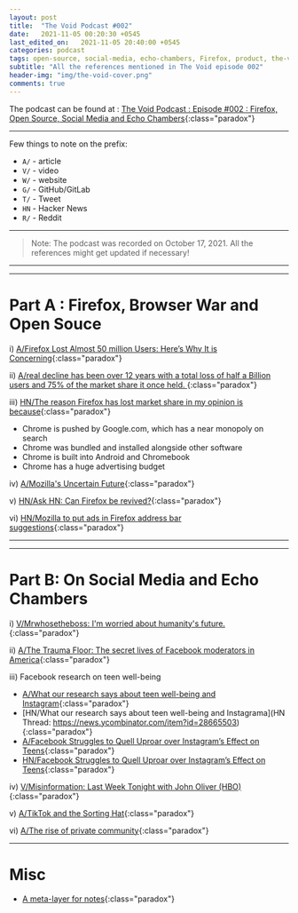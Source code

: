 ```yaml
---
layout: post
title:  "The Void Podcast #002"
date:   2021-11-05 00:20:30 +0545
last_edited_on:   2021-11-05 20:40:00 +0545
categories: podcast
tags: open-source, social-media, echo-chambers, Firefox, product, the-void
subtitle: "All the references mentioned in The Void episode 002"
header-img: "img/the-void-cover.png"
comments: true
---
```


The podcast can be found at : [The Void Podcast : Episode #002 : Firefox, Open Source, Social Media  and Echo Chambers](https://youtu.be/mrvaelfcCvU){:class="paradox"}

---

Few things to note on the prefix:
 - `A/` - article
 - `V/` - video
 - `W/` - website
 - `G/` - GitHub/GitLab
 - `T/` - Tweet
 - `HN` - Hacker News
 - `R/` - Reddit

---

> Note: The podcast was recorded on October 17, 2021. All the references might get updated if necessary!

---
---

# Part A : Firefox, Browser War and Open Souce

i) [A/Firefox Lost Almost 50 million Users: Here’s Why It is Concerning](https://news.itsfoss.com/firefox-decline/){:class="paradox"}

ii) [A/real decline has been over 12 years with a total loss of half a Billion users and 75% of the market share it once held. ](https://news.itsfoss.com/firefox-continuous-decline/){:class="paradox"}

iii) [HN/The reason Firefox has lost market share in my opinion is because](https://news.ycombinator.com/item?id=24166971){:class="paradox"}
- Chrome is pushed by Google.com, which has a near monopoly on search
- Chrome was bundled and installed alongside other software
- Chrome is built into Android and Chromebook
- Chrome has a huge advertising budget

iv) [A/Mozilla's Uncertain Future](https://frankhecker.com/2020/08/13/mozillas-uncertain-future/#whither-mozilla){:class="paradox"}

v) [HN/Ask HN: Can Firefox be revived?](https://news.ycombinator.com/item?id=28954390){:class="paradox"}

vi) [HN/Mozilla to put ads in Firefox address bar suggestions](https://news.ycombinator.com/item?id=28783381){:class="paradox"}

---
---

# Part B: On Social Media and Echo Chambers

i) [V/Mrwhosetheboss: I'm worried about humanity's future.](https://www.youtube.com/watch?v=FZvee3-PEzo){:class="paradox"}

ii) [A/The Trauma Floor: The secret lives of Facebook moderators in America](https://www.theverge.com/2019/2/25/18229714/cognizant-facebook-content-moderator-interviews-trauma-working-conditions-arizona){:class="paradox"}

iii) Facebook research on teen well-being
- [A/What our research says about teen well-being and Instagram](https://about.fb.com/news/2021/09/research-teen-well-being-and-instagram/){:class="paradox"}
- [HN/What our research says about teen well-being and Instagrama](HN Thread: https://news.ycombinator.com/item?id=28665503){:class="paradox"}
- [A/Facebook Struggles to Quell Uproar over Instagram’s Effect on Teens](https://www.nytimes.com/2021/10/01/technology/facebook-instagram-teenagers.html){:class="paradox"}
- [HN/Facebook Struggles to Quell Uproar over Instagram’s Effect on Teens](https://news.ycombinator.com/item?id=28725112){:class="paradox"}

iv) [V/Misinformation: Last Week Tonight with John Oliver (HBO)](https://www.youtube.com/watch?v=l5jtFqWq5iU){:class="paradox"}

v) [A/TikTok and the Sorting Hat](https://www.eugenewei.com/blog/2020/8/3/tiktok-and-the-sorting-hat){:class="paradox"}

vi) [A/The rise of private community](https://www.stevepavlina.com/blog/2018/01/rise-private-communities/){:class="paradox"}

---

# Misc

- [A meta-layer for notes](https://julian.digital/2020/09/04/a-meta-layer-for-notes/){:class="paradox"}
